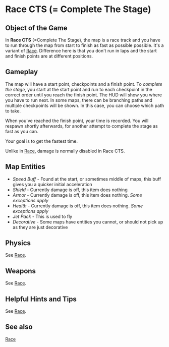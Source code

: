 Race CTS (= Complete The Stage)
===============================

Object of the Game
------------------

In **Race CTS** (=Complete The Stage), the map is a race track and you have to run through the map from start to finish as fast as possible possible. It's a variant of [Race](Race). Difference here is that you don't run in laps and the start and finish points are at different positions.

Gameplay
--------
The map will have a start point, checkpoints and a finish point. To *complete the stage*, you start at the start point and run to each checkpoint in the correct order until you reach the finish point. The HUD will show you where you have to run next. In some maps, there can be branching paths and multiple checkpoints will be shown. In this case, you can choose which path to take.

When you've reached the finish point, your time is recorded. You will respawn shortly afterwards, for another attempt to complete the stage as fast as you can.

Your goal is to get the fastest time.

Unlike in [Race](Race), damage is normally disabled in Race CTS.

Map Entities
------------

 - *Speed Buff* - Found at the start, or sometimes middle of maps, this buff gives you a quicker initial acceleration
 - *Shield* - Currently damage is off, this item does nothing
 - *Armor* - Currently damage is off, this item does nothing. *Some exceptions apply*
 - *Health* - Currently damage is off, this item does nothing. *Some exceptions apply*
 - *Jet Pack* - This is used to fly
 - *Decorative* - Some maps have entities you cannot, or should not pick up as they are just decorative

Physics
-------
See [Race](Race).

Weapons
-------
See [Race](Race).

Helpful Hints and Tips
----------------------
See [Race](Race).

See also
--------
[Race](Race)